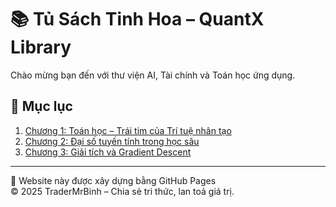 # 📚 Tủ Sách Tinh Hoa – QuantX Library

Chào mừng bạn đến với thư viện AI, Tài chính và Toán học ứng dụng.

## 📖 Mục lục

1. [Chương 1: Toán học – Trái tim của Trí tuệ nhân tạo](chuong1.md)
2. [Chương 2: Đại số tuyến tính trong học sâu](chuong2.md)
3. [Chương 3: Giải tích và Gradient Descent](chuong3.md)

---

📌 Website này được xây dựng bằng GitHub Pages  
© 2025 TraderMrBinh – Chia sẻ tri thức, lan toả giá trị.
